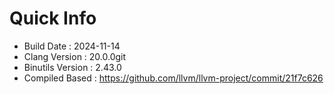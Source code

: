 # Quick Info
* Build Date : 2024-11-14
* Clang Version : 20.0.0git
* Binutils Version : 2.43.0
* Compiled Based : https://github.com/llvm/llvm-project/commit/21f7c626
